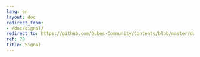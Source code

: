 ```yaml
---
lang: en
layout: doc
redirect_from:
- /doc/signal/
redirect_to: https://github.com/Qubes-Community/Contents/blob/master/docs/privacy/signal.md
ref: 70
title: Signal
---
```

